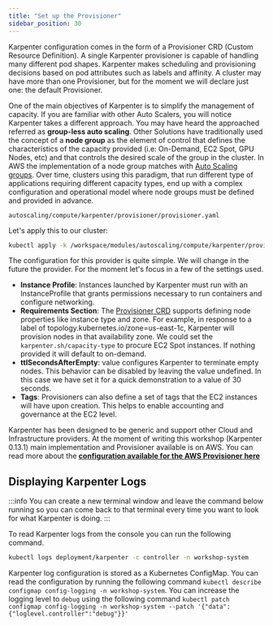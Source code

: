 ```yaml
---
title: "Set up the Provisioner"
sidebar_position: 30
---
```


Karpenter configuration comes in the form of a Provisioner CRD (Custom Resource Definition).
A single Karpenter provisioner is capable of handling many different pod shapes. Karpenter makes scheduling and provisioning decisions based on pod attributes such as labels and affinity. A cluster may have more than one Provisioner, but for the moment we will declare just one: the default Provisioner. 

One of the main objectives of Karpenter is to simplify the management of capacity. If you are familiar with other Auto Scalers, you will notice Karpenter takes a different approach. You may have heard the approached referred as **group-less auto scaling**. Other Solutions have traditionally used the concept of a **node group** as the element of control that defines the characteristics of the capacity provided (i.e: On-Demand, EC2 Spot, GPU Nodes, etc) and that controls the desired scale of the group in the cluster. In AWS the implementation of a node group matches with [Auto Scaling groups](https://docs.aws.amazon.com/autoscaling/ec2/userguide/AutoScalingGroup.html). Over time, clusters using this paradigm, that run different type of applications requiring different capacity types, end up with a complex configuration and operational model where node groups must be defined and provided in advance. 

```file
autoscaling/compute/karpenter/provisioner/provisioner.yaml
```

Let's apply this to our cluster:

```bash timeout=180
kubectl apply -k /workspace/modules/autoscaling/compute/karpenter/provisioner
```

The configuration for this provider is quite simple. We will change in the future the provider. For the moment let's focus in a few of the settings used.

* **Instance Profile**: Instances launched by Karpenter must run with an InstanceProfile that grants permissions necessary to run containers and configure networking.
* **Requirements Section**: The [Provisioner CRD](https://karpenter.sh/v0.13.2/provisioner/) supports defining node properties like instance type and zone. For example, in response to a label of topology.kubernetes.io/zone=us-east-1c, Karpenter will provision nodes in that availability zone. We could set the `karpenter.sh/capacity-type` to procure EC2 Spot instances. If nothing provided it will default to on-demand.
* **ttlSecondsAfterEmpty**: value configures Karpenter to terminate empty nodes. This behavior can be disabled by leaving the value undefined. In this case we have set it for a quick demonstration to a value of 30 seconds.
* **Tags**: Provisioners can also define a set of tags that the EC2 instances will have upon creation. This helps to enable accounting and governance at the EC2 level.

Karpenter has been designed to be generic and support other Cloud and Infrastructure providers. At the moment of writing this workshop (Karpenter 0.13.1) main implementation and Provisioner available is on AWS. You can read more about the **[configuration available for the AWS Provisioner here](https://karpenter.sh/docs/aws/)**

## Displaying Karpenter Logs

:::info
You can create a new terminal window and leave the command below running so you can come back to that terminal every time you want to look for what Karpenter is doing.
:::

To read Karpenter logs from the console you can run the following command.

```bash
kubectl logs deployment/karpenter -c controller -n workshop-system
```

Karpenter log configuration is stored as a Kubernetes ConfigMap. You can read the configuration by running the following command `kubectl describe configmap config-logging -n workshop-system`. You can increase the logging level to `debug` using the following command `kubectl patch configmap config-logging -n workshop-system --patch '{"data":{"loglevel.controller":"debug"}}'`